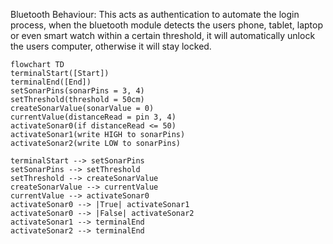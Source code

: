 Bluetooth Behaviour: This acts as authentication to automate the login process, when the bluetooth module detects the users phone, tablet, laptop or even smart watch within a certain threshold, it will automatically unlock the users computer, otherwise it will stay locked.


```mermaid
flowchart TD
terminalStart([Start])
terminalEnd([End])
setSonarPins(sonarPins = 3, 4)
setThreshold(threshold = 50cm)
createSonarValue(sonarValue = 0)
currentValue(distanceRead = pin 3, 4)
activateSonar0(if distanceRead <= 50)
activateSonar1(write HIGH to sonarPins)
activateSonar2(write LOW to sonarPins)

terminalStart --> setSonarPins
setSonarPins --> setThreshold
setThreshold --> createSonarValue
createSonarValue --> currentValue
currentValue --> activateSonar0
activateSonar0 --> |True| activateSonar1
activateSonar0 --> |False| activateSonar2
activateSonar1 --> terminalEnd
activateSonar2 --> terminalEnd
```

